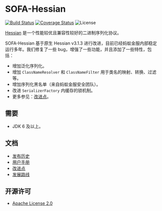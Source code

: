 # SOFA-Hessian

[![Build Status](https://github.com/sofastack/sofa-hessian/workflows/build/badge.svg?branch=3.x)](https://github.com/sofastack/sofa-hessian/actions)
[![Coverage Status](https://codecov.io/gh/sofastack/sofa-hessian/branch/master/graph/badge.svg)](https://codecov.io/gh/sofastack/sofa-hessian)
![License](https://img.shields.io/badge/license-Apache--2.0-green.svg)

[Hessian](http://hessian.caucho.com/#Java) 是一个性能较优且兼容性较好的二进制序列化协议。

SOFA-Hessian 基于原生 Hessian v3.1.3 进行改进，目前已经蚂蚁金服内部稳定运行多年。我们修复了一些 bug，增强了一些功能，并且添加了一些特性，包括：

- 增加泛化序列化。
- 增加 `ClassNameResolver` 和 `ClassNameFilter` 用于类名的映射、转换、过滤等。
- 增加序列化黑名单（来自蚂蚁金服安全团队）。
- 改进 `SerializerFactory` 内缓存的锁机制。
- 更多参见：[改进点](https://github.com/sofastack/sofa-hessian/wiki/Improvements)。

## 需要
 - JDK 6 及以上。

## 文档
 - [发布历史](https://github.com/sofastack/sofa-hessian/wiki/ReleaseNotes)
 - [用户手册](https://github.com/sofastack/sofa-hessian/wiki/UserGuide)
 - [改进点](https://github.com/sofastack/sofa-hessian/wiki/Improvements)
 - [发展路线](https://github.com/sofastack/sofa-hessian/wiki/RoadMap)

## 开源许可
 - [Apache License 2.0](https://github.com/sofastack/sofa-hessian/blob/master/LICENSE)
